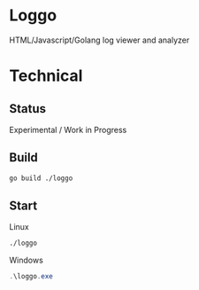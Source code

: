 # Loggo

HTML/Javascript/Golang log viewer and analyzer


# Technical

## Status

Experimental / Work in Progress

## Build

```bash
go build ./loggo
```


## Start 

Linux 

```bash
./loggo
```

Windows

```Powershell
.\loggo.exe
```